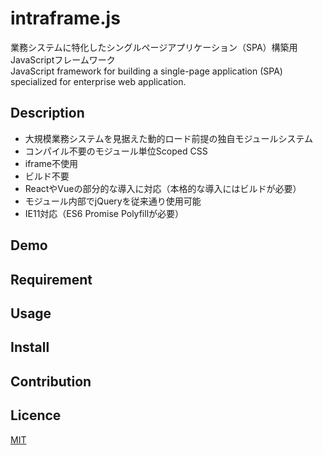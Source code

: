 # intraframe.js
業務システムに特化したシングルページアプリケーション（SPA）構築用JavaScriptフレームワーク  
JavaScript framework for building a single-page application (SPA) specialized for enterprise web application.

## Description
- 大規模業務システムを見据えた動的ロード前提の独自モジュールシステム
- コンパイル不要のモジュール単位Scoped CSS
- iframe不使用
- ビルド不要
- ReactやVueの部分的な導入に対応（本格的な導入にはビルドが必要）
- モジュール内部でjQueryを従来通り使用可能
- IE11対応（ES6 Promise Polyfillが必要）

## Demo

## Requirement

## Usage

## Install

## Contribution

## Licence

[MIT](https://github.com/ht62e/intraframe.js/blob/master/LICENSE)
